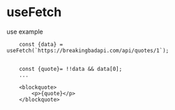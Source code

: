 # useFetch

use example
```JS
    const {data} = useFetch(`https://breakingbadapi.com/api/quotes/1`);

    
    const {quote}= !!data && data[0];
    ...
    
    <blockquote>
        <p>{quote}</p>
    </blockquote>
```